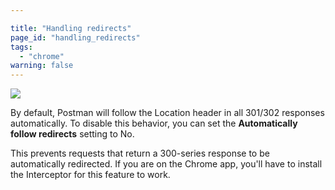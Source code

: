 ```yaml
---

title: "Handling redirects"
page_id: "handling_redirects"
tags: 
  - "chrome"
warning: false
---
```


[![](https://www.getpostman.com/img/v1/docs/thumbs/29-1.png)][0]

By default, Postman will follow the Location header in all 301/302 responses automatically. To disable this behavior, you can set the **Automatically follow redirects** setting to No.

This prevents requests that return a 300-series response to be automatically redirected. If you are on the Chrome app, you'll have to install the Interceptor for this feature to work.

[0]: https://www.getpostman.com/img/v1/docs/source/29-1.png
